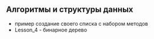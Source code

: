 ## Алгоритмы и структуры данных
* пример создание своего списка с набором методов
* Lesson_4 - бинарное дерево 












